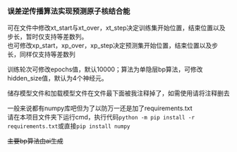 ### 误差逆传播算法实现预测原子核结合能

可在文件中修改xt_start与xt_over，xt_step决定训练集开始位置，结束位置以及步长，暂时仅支持等差数列。  
也可修改xp_start，xp_over，xp_step决定预测集开始位置，结束位置以及步长，同样仅支持等差数列

训练轮次可修改epochs值，默认10000；算法为单隐层bp算法，可修改hidden_size值，默认为4个神经元。

储存模型文件和加载模型文件在文件最下面被我注释掉了，如需使用请将注释删去

一般来说都有numpy库吧但为了以防万一还是加了requirements.txt  
请在本项目文件夹下运行cmd，执行代码`python -m pip install -r requirements.txt`或直接`pip install numpy`

~~主要bp算法由ai生成~~
